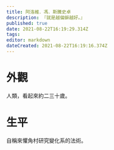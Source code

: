 ```yaml
---
title: 阿洛維．馮．斯騰史卓
description: 『就是越偏僻越好。』
published: true
date: 2021-08-22T16:19:29.314Z
tags: 
editor: markdown
dateCreated: 2021-08-22T16:19:16.374Z
---
```


# 外觀
人類，看起來約二三十歲。

# 生平
自稱來懼角村研究變化系的法術。